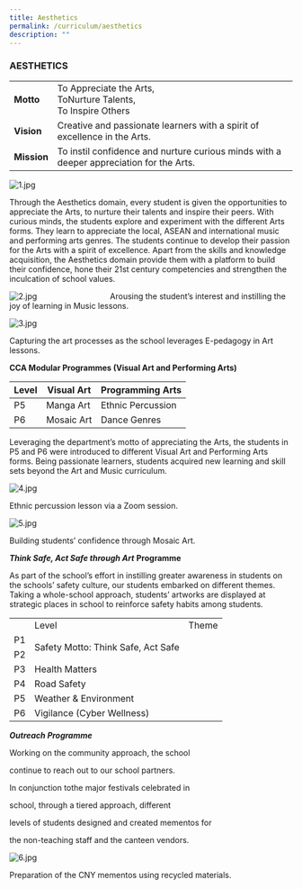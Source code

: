 ```yaml
---
title: Aesthetics
permalink: /curriculum/aesthetics
description: ""
---
```

### AESTHETICS

| | |
| --- | --- |
| **Motto** | To Appreciate the Arts, <br> ToNurture Talents, <br> To Inspire Others |
| **Vision** | Creative and passionate learners with a spirit of excellence in the Arts. |
| **Mission** | To instil confidence and nurture curious minds with a deeper appreciation for the Arts. |
  
![1.jpg](https://bendemeerpri-moe-edu-sg-admin.cwp.sg/qql/slot/u939/2022%20Matters/Website%20Updates%202022/April%202022/Aesthetics/1.jpg)  
  

Through the Aesthetics domain, every student is given the opportunities to appreciate the Arts, to nurture their talents and inspire their peers. With curious minds, the students explore and experiment with the different Arts forms. They learn to appreciate the local, ASEAN and international music and performing arts genres. The students continue to develop their passion for the Arts with a spirit of excellence. Apart from the skills and knowledge acquisition, the Aesthetics domain provide them with a platform to build their confidence, hone their 21st century competencies and strengthen the inculcation of school values.

![2.jpg](https://bendemeerpri-moe-edu-sg-admin.cwp.sg/qql/slot/u939/2022%20Matters/Website%20Updates%202022/April%202022/Aesthetics/2.jpg)                                
Arousing the student’s interest and instilling the joy of learning in Music lessons. 

  

![3.jpg](https://bendemeerpri-moe-edu-sg-admin.cwp.sg/qql/slot/u939/2022%20Matters/Website%20Updates%202022/April%202022/Aesthetics/3.jpg)

Capturing the art processes as the school leverages E-pedagogy in Art lessons.

  

  

**CCA Modular Programmes (Visual Art and Performing Arts)**

  

| Level |  Visual Art |  Programming Arts |
| --- | --- | --- |
| P5 | Manga Art |  Ethnic Percussion |
| P6 | Mosaic Art |  Dance Genres |

Leveraging the department’s motto of appreciating the Arts, the students in P5 and P6 were introduced to different Visual Art and Performing Arts forms. Being passionate learners, students acquired new learning and skill sets beyond the Art and Music curriculum.  
  
  
![4.jpg](https://bendemeerpri-moe-edu-sg-admin.cwp.sg/qql/slot/u939/2022%20Matters/Website%20Updates%202022/April%202022/Aesthetics/4.jpg)

Ethnic percussion lesson via a Zoom session.

![5.jpg](https://bendemeerpri-moe-edu-sg-admin.cwp.sg/qql/slot/u939/2022%20Matters/Website%20Updates%202022/April%202022/Aesthetics/5.jpg)

Building students’ confidence through Mosaic Art.

  



**_Think Safe, Act Safe through Art_** **Programme**

As part of the school’s effort in instilling greater awareness in students on the schools’ safety culture, our students embarked on different themes. Taking a whole-school approach, students’ artworks are displayed at strategic places in school to reinforce safety habits among students.   

<table>
	<th>
		<td>
			Level
		</td>
		<td>
			Theme
		</td>
		</th>
		<tr>
			<td>
				P1
		</td>
		<td rowspan="2">
			Safety Motto: Think Safe, Act Safe
		</td>
	</tr>
	<tr>
		<td>
				P2 
		</td>
	</tr>
	<tr>
		<td>
			P3
		</td>
		<td>
			Health Matters
		</td>
	</tr>
	<tr>
		<td>
			P4 
		</td>
		<td>
			Road Safety
		</td>
	</tr>
	<tr>
		<td>
			P5
		</td>
		<td>
			Weather & Environment 
		</td>
	</tr>
	<tr> 
		<td>
			P6
		</td>
		<td>
			Vigilance (Cyber Wellness)
		</td>
	</tr>
</table>
	
			
		
  
  
  
  



**_Outreach Programme_**

Working on the community approach, the school

continue to reach out to our school partners.

In conjunction tothe major festivals celebrated in

school, through a tiered approach, different

levels of students designed and created mementos for

the non-teaching staff and the canteen vendors.  

  
![6.jpg](https://bendemeerpri-moe-edu-sg-admin.cwp.sg/qql/slot/u939/2022%20Matters/Website%20Updates%202022/April%202022/Aesthetics/6.jpg)

Preparation of the CNY mementos using recycled materials.